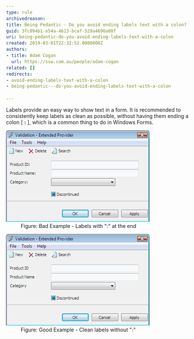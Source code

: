 ```yaml
---
type: rule
archivedreason: 
title: Being Pedantic - Do you avoid ending labels text with a colon?
guid: 3fc894b1-e54a-4613-bcaf-529a4696a88f
uri: being-pedantic-do-you-avoid-ending-labels-text-with-a-colon
created: 2019-03-01T22:32:52.0000000Z
authors:
- title: Adam Cogan
  url: https://ssw.com.au/people/adam-cogan
related: []
redirects:
- avoid-ending-labels-text-with-a-colon
- being-pedantic---do-you-avoid-ending-labels-text-with-a-colon

---
```


Labels provide an easy way to show text in a form. It is recommended to consistently keep labels as clean as possible, without having them ending a colon [  **:** ], which is a common thing to do in Windows Forms.

<!--endintro-->
<dl class="badImage"><dt>
      <img alt="Bad Label" src="LabelBad.gif"> </dt><dd>Figure: Bad Example - Labels with ":" at the end</dd></dl><dl class="goodImage"><dt>
      <img alt="Good Label" src="LabelGood.gif"> 
      <br>
   </dt><dd>Figure: Good Example - Clean labels without ":"</dd></dl>

